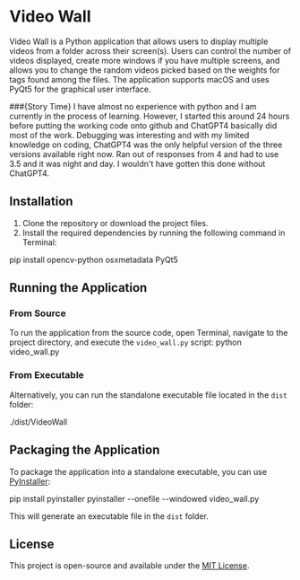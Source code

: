 # Video Wall

Video Wall is a Python application that allows users to display multiple videos from a folder across their screen(s). Users can control the number of videos displayed,  create more windows if you have multiple screens, and allows you to change the random videos picked based on the weights for tags found among the files. The application supports macOS and uses PyQt5 for the graphical user interface.

###{Story Time}
I have almost no experience with python and I am currently in the process of learning. However, I started this around 24 hours before putting the working code onto github and ChatGPT4 basically did most of the work. Debugging was interesting and with my limited knowledge on coding, ChatGPT4 was the only helpful version of the three versions available right now. Ran out of responses from 4 and had to use 3.5 and it was night and day. I wouldn't have gotten this done without ChatGPT4.

## Installation

1. Clone the repository or download the project files.
2. Install the required dependencies by running the following command in Terminal:

pip install opencv-python osxmetadata PyQt5


## Running the Application

### From Source

To run the application from the source code, open Terminal, navigate to the project directory, and execute the `video_wall.py` script:
python video_wall.py


### From Executable

Alternatively, you can run the standalone executable file located in the `dist` folder:

./dist/VideoWall


## Packaging the Application

To package the application into a standalone executable, you can use [PyInstaller](https://www.pyinstaller.org/):

pip install pyinstaller
pyinstaller --onefile --windowed video_wall.py



This will generate an executable file in the `dist` folder.

## License

This project is open-source and available under the [MIT License](LICENSE).

